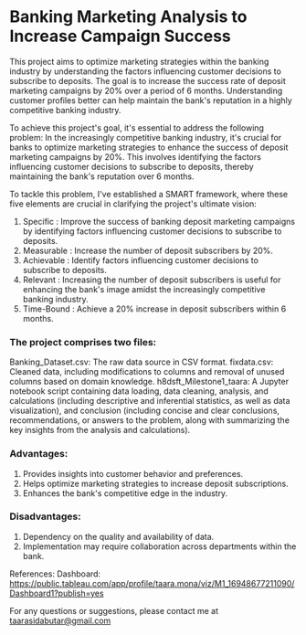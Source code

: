 # Banking Marketing Analysis to Increase Campaign Success

This project aims to optimize marketing strategies within the banking industry by understanding the factors influencing customer decisions to subscribe to deposits. The goal is to increase the success rate of deposit marketing campaigns by 20% over a period of 6 months. Understanding customer profiles better can help maintain the bank's reputation in a highly competitive banking industry.

To achieve this project's goal, it's essential to address the following problem: In the increasingly competitive banking industry, it's crucial for banks to optimize marketing strategies to enhance the success of deposit marketing campaigns by 20%. This involves identifying the factors influencing customer decisions to subscribe to deposits, thereby maintaining the bank's reputation over 6 months.

To tackle this problem, I've established a SMART framework, where these five elements are crucial in clarifying the project's ultimate vision:

1. Specific    : Improve the success of banking deposit marketing campaigns by identifying factors influencing customer decisions to subscribe to deposits.
2. Measurable  : Increase the number of deposit subscribers by 20%.
3. Achievable  : Identify factors influencing customer decisions to subscribe to deposits.
4. Relevant    : Increasing the number of deposit subscribers is useful for enhancing the bank's image amidst the increasingly competitive banking industry.
5. Time-Bound  : Achieve a 20% increase in deposit subscribers within 6 months.


### The project comprises two files:

Banking_Dataset.csv: The raw data source in CSV format.
fixdata.csv: Cleaned data, including modifications to columns and removal of unused columns based on domain knowledge.
h8dsft_Milestone1_taara: A Jupyter notebook script containing data loading, data cleaning, analysis, and calculations (including descriptive and inferential statistics, as well as data visualization), and conclusion (including concise and clear conclusions, recommendations, or answers to the problem, along with summarizing the key insights from the analysis and calculations).

### Advantages:

1. Provides insights into customer behavior and preferences.
2. Helps optimize marketing strategies to increase deposit subscriptions.
3. Enhances the bank's competitive edge in the industry.

### Disadvantages:

1. Dependency on the quality and availability of data.
2. Implementation may require collaboration across departments within the bank.


References:
Dashboard: https://public.tableau.com/app/profile/taara.mona/viz/M1_16948677211090/Dashboard1?publish=yes

For any questions or suggestions, please contact me at taarasidabutar@gmail.com



